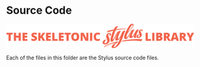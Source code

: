 # Source Code

![Banner representing the Skeletonic Stylus Library](/images/skeletonic-stylus-readme.svg)

Each of the files in this folder are the Stylus source code files.
